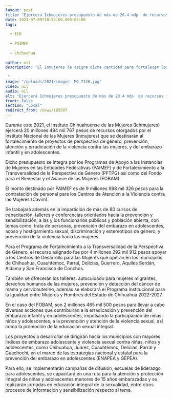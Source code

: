 ```yaml
---
layout: post
title: "Ejercerá Ichmujeres presupuesto de más de 20.4 mdp  de recursos federales en 2021"
date: 2021-07-09T18:55:00.000-06:00
tags:
  
  - ICH
  
  - PAIMEF
  
  - chihuahua
  
author: nil
description: "El Inmujeres le asigna dicha cantidad para fortalecer los programas de prevención y atención de la violencia, embarazo adolescente y de perspectiva de género.  "
image: "/uploads/2021/images-_MG_7120.jpg"
video: nil
audio: nil
alt: "Ejercerá Ichmujeres presupuesto de más de 20.4 mdp  de recursos federales en 2021"
front: false
section: "Local"
redirect_from: /news/185507
---
```


Durante este 2021, el Instituto Chihuahuense de las Mujeres (Ichmujeres) ejercerá 20 millones 494 mil 767 pesos de recursos otorgados por el Instituto Nacional de las Mujeres (Inmujeres) que se destinarán al fortalecimiento de proyectos de perspectiva de género, prevención, atención y erradicación de la violencia contra las mujeres, y del embarazo infantil y en adolescentes.

Dicho presupuesto se integra por los Programas de Apoyo a las Instancias de Mujeres en las Entidades Federativas (PAIMEF) y de Fortalecimiento a la Transversalidad de la Perspectiva de Género (PFTPG) así como del Fondo para el Bienestar y el Avance de las Mujeres (FOBAM).

El monto destinado por PAIMEF es de 9 millones 998 mil 326 pesos para la contratación de personal para los Centros de Atención a la Violencia contra las Mujeres (Cavim).

Se trabajará además en la impartición de más de 80 cursos de capacitación, talleres y conferencias orientados hacia la prevención y sensibilización, a las y los funcionarios públicos y población abierta, con temas como: trata de personas, prevención del embarazo en adolescentes, acoso y hostigamiento sexual, discriminación y estereotipos de género, y prevención de la violencia hacia las mujeres.

Para el Programa de Fortalecimiento a la Transversalidad de la Perspectiva de Género, el recurso asignado fue por 4 millones 292 mil 912 pesos apoyar a los Centros de Desarrollo para las Mujeres que operan en los municipios de Chihuahua, Cuauhtémoc, Parral, Delicias, Guerrero, Aquiles Serdán, Aldama y San Francisco de Conchos.

También se ofrecerán los talleres: autocuidado para mujeres migrantes, derechos humanos de las mujeres, prevención y detección del cáncer de mama y cervicouterino, además se elaborará el Programa Institucional para la Igualdad entre Mujeres y Hombres del Estado de Chihuahua 2022-2027.

En el caso del FOBAM, son 2 millones 465 mil 500 pesos para llevar a cabo diversas acciones que contribuirán a la erradicación y prevención del embarazo infantil y en adolescentes, impulsando la participación de niñas, niños y adolescentes, a la prevención y atención de la violencia sexual, así como la promoción de la educación sexual integral.

Los proyectos a desarrollar se dirigirán hacia los municipios con mayores índices de embarazo adolescente y violencia sexual contra niñas, niños y adolescentes, como Chihuahua, Juárez, Cuauhtémoc, Delicias, Parral y Guachochi, en el marco de las estrategias nacional y estatal para la prevención del embarazo en adolescentes (ENAPEA y GEPEA).

Para ello, se implementarán campañas de difusión, escuelas de liderazgo para adolescentes, se capacitará en una ruta para la atención y protección integral de niñas y adolescentes menores de 15 años embarazadas y se realizarán jornadas en educación integral de la sexualidad, entre otros procesos de información y sensibilización respecto al tema.